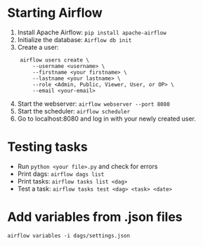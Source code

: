 # Starting Airflow
1. Install Apache Airflow: ``pip install apache-airflow``
2. Initialize the database: ``Airflow db init``
3. Create a user: 
```
    airflow users create \
        --username <username> \
        --firstname <your firstname> \
        --lastname <your lastname> \
        --role <Admin, Public, Viewer, User, or OP> \
        --email <your-email>
```
4. Start the webserver: `` airflow webserver --port 8080 ``
5. Start the scheduler: `` airflow scheduler ``
6. Go to localhost:8080 and log in with your newly created user.

# Testing tasks
* Run `` python <your file>.py `` and check for errors
* Print dags: ``airflow dags list``
* Print tasks: ``airflow tasks list <dag>``
* Test a task: ``airflow tasks test <dag> <task> <date>``

# Add variables from .json files

``airflow variables -i dags/settings.json``
